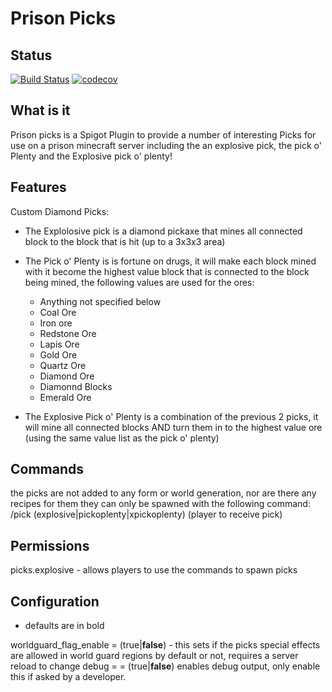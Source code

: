 # Prison Picks

## Status
[![Build Status](https://app.travis-ci.com/ThePhilderbeast/prisonPicks.svg?branch=master)](https://app.travis-ci.com/ThePhilderbeast/prisonPicks) [![codecov](https://codecov.io/gh/ThePhilderbeast/prisonPicks/branch/master/graph/badge.svg)](https://codecov.io/gh/ThePhilderbeast/prisonPicks)


## What is it
Prison picks is a Spigot Plugin to provide a number of interesting Picks for use on a prison minecraft server including the an explosive pick, the pick o' Plenty and the Explosive pick o' plenty!

## Features
Custom Diamond Picks:

 * The Explolosive pick is a diamond pickaxe that mines all connected block to the block that is hit (up to a 3x3x3 area)

 * The Pick o' Plenty is is fortune on drugs, it will make each block mined with it become the highest value block that is connected to the block being mined, the following values are used for the ores:
   * Anything not specified below 
   * Coal Ore
   * Iron ore
   * Redstone Ore
   * Lapis Ore
   * Gold Ore
   * Quartz Ore
   * Diamond Ore
   * Diamonnd Blocks
   * Emerald Ore

 * The Explosive Pick o' Plenty is a combination of the previous 2 picks, it will mine all connected blocks AND turn them in to the highest value ore (using the same value list as the pick o' plenty)

## Commands
the picks are not added to any form or world generation, nor are there any recipes for them they can only be spawned with the following command:
/pick (explosive|pickoplenty|xpickoplenty) (player to receive pick)

## Permissions

picks.explosive - allows players to use the commands to spawn picks

## Configuration
 * defaults are in bold

worldguard_flag_enable = (true|__false__) - this sets if the picks special effects are allowed in world guard regions by default or not, requires a server reload to change
debug =  = (true|__false__) enables debug output, only enable this if asked by a developer.
